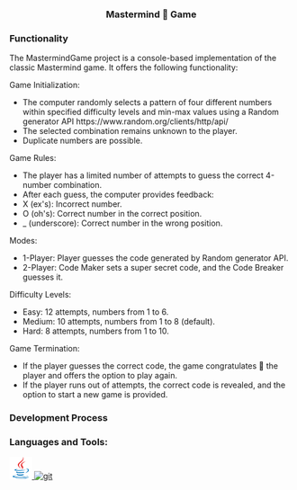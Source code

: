 <h3 align="center">Mastermind 🤯 Game</h3>

### Functionality

The MastermindGame project is a console-based implementation of the classic Mastermind game. It offers the following functionality:

Game Initialization:

<ul>
    <li>The computer randomly selects a pattern of four different numbers within specified difficulty levels and min-max values using a Random generator API https://www.random.org/clients/http/api/</li>
    <li>The selected combination remains unknown to the player.</li>
    <li>Duplicate numbers are possible.</li>
</ul>

Game Rules:

<ul>
    <li>The player has a limited number of attempts to guess the correct 4-number combination.</li>
    <li>After each guess, the computer provides feedback:</li>
    <li>X (ex's): Incorrect number.</li>
    <li>O (oh's): Correct number in the correct position.</li>
    <li>_ (underscore): Correct number in the wrong position.</li>
</ul>

Modes:

<ul>
    <li>1-Player: Player guesses the code generated by Random generator API.</li>
    <li>2-Player: Code Maker sets a super secret code, and the Code Breaker guesses it.</li>
</ul>

Difficulty Levels:

<ul>
    <li>Easy: 12 attempts, numbers from 1 to 6.</li>
    <li>Medium: 10 attempts, numbers from 1 to 8 (default).</li>
    <li>Hard: 8 attempts, numbers from 1 to 10.</li>
</ul>

Game Termination:

<ul>
    <li>If the player guesses the correct code, the game congratulates 🎉 the player and offers the option to play again.</li>
    <li>If the player runs out of attempts, the correct code is revealed, and the option to start a new game is provided.</li>
</ul>

### Development Process

<h3 align="left">Languages and Tools:</h3>
<p>
  <a href="https://www.java.com" target="_blank" rel="noreferrer">
    <img src="https://raw.githubusercontent.com/devicons/devicon/master/icons/java/java-original.svg" alt="java" width="40" height="40"/>
  </a>
  <a href="https://git-scm.com/" target="_blank" rel="noreferrer">
    <img src="https://www.vectorlogo.zone/logos/git-scm/git-scm-icon.svg" alt="git" width="40" height="40"/>
  </a>
</p>
